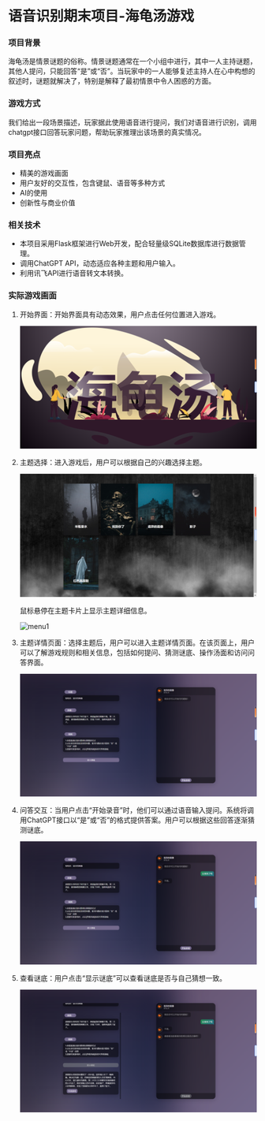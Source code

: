 # 语音识别期末项目-海龟汤游戏

### 项目背景

海龟汤是情景谜题的俗称。情景谜题通常在一个小组中进行，其中一人主持谜题，其他人提问，只能回答“是”或“否”。当玩家中的一人能够复述主持人在心中构想的叙述时，谜题就解决了，特别是解释了最初情景中令人困惑的方面。

### 游戏方式

我们给出一段场景描述，玩家据此使用语音进行提问，我们对语音进行识别，调用chatgpt接口回答玩家问题，帮助玩家推理出该场景的真实情况。

### 项目亮点

- 精美的游戏画面
- 用户友好的交互性，包含键鼠、语音等多种方式
- AI的使用
- 创新性与商业价值

### 相关技术

- 本项目采用Flask框架进行Web开发，配合轻量级SQLite数据库进行数据管理。
- 调用ChatGPT API，动态适应各种主题和用户输入。
- 利用讯飞API进行语音转文本转换。

### 实际游戏画面

1. 开始界面：开始界面具有动态效果，用户点击任何位置进入游戏。

   ![welcome](.\image\welcome.png)

2. 主题选择：进入游戏后，用户可以根据自己的兴趣选择主题。

   ![menu](.\image\menu.png)

   鼠标悬停在主题卡片上显示主题详细信息。

   ![menu1](.\image\menu1.png)

3. 主题详情页面：选择主题后，用户可以进入主题详情页面。在该页面上，用户可以了解游戏规则和相关信息，包括如何提问、猜测谜底、操作汤面和访问问答界面。

   ![detail](.\image\detail.png)

4. 问答交互：当用户点击“开始录音”时，他们可以通过语音输入提问。系统将调用ChatGPT接口以“是”或“否”的格式提供答案。用户可以根据这些回答逐渐猜测谜底。

   ![detail1](.\image\detail1.png)

5. 查看谜底：用户点击“显示谜底”可以查看谜底是否与自己猜想一致。

   ![result](.\image\result.png)

